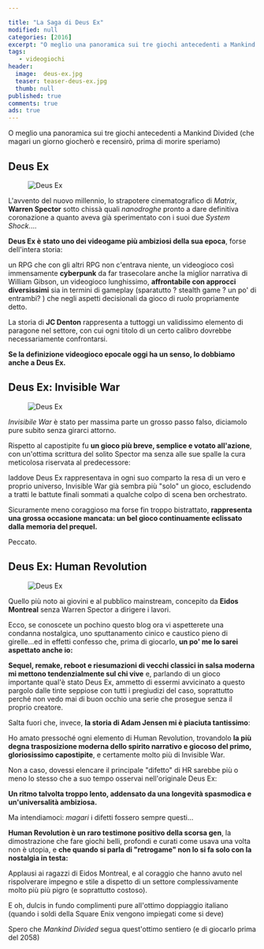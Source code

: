 ```yaml
---

title: "La Saga di Deus Ex"
modified: null
categories: [2016]
excerpt: "O meglio una panoramica sui tre giochi antecedenti a Mankind Divided (che magari un giorno giocherò e recensirò, prima di morire speriamo)"
tags: 
   - videogiochi
header:  
  image:  deus-ex.jpg
  teaser: teaser-deus-ex.jpg
  thumb: null
published: true
comments: true
ads: true
---
```


O meglio una panoramica sui tre giochi antecedenti a Mankind Divided (che magari un giorno giocherò e recensirò, prima di morire speriamo)

## Deus Ex

<figure>
	<img src="http://1.bp.blogspot.com/-tD3g31CQICE/ViTiGmB5MgI/AAAAAAAANCE/830jV8j-6Us/s1600/deus%2Bex.jpg" alt="Deus Ex">
</figure>

L'avvento del nuovo millennio, lo strapotere cinematografico di _Matrix_, **Warren Spector** sotto chissà quali _nanodroghe_ pronto a dare definitiva coronazione a quanto aveva già sperimentato con i suoi due _System Shock_....

**Deus Ex è stato uno dei videogame più ambiziosi della sua epoca**, forse dell'intera storia: 

un RPG che con gli altri RPG non c'entrava niente, un videogioco così immensamente **cyberpunk** da far trasecolare anche la miglior narrativa di William Gibson, un videogioco lunghissimo, **affrontabile con approcci diversissimi** sia in termini di gameplay (sparatutto ? stealth game ? un po' di entrambi? ) che negli aspetti decisionali da gioco di ruolo propriamente detto.

La storia di **JC Denton** rappresenta a tuttoggi un validissimo elemento di paragone nel settore, con cui ogni titolo di un certo calibro dovrebbe necessariamente confrontarsi.

**Se la definizione videogioco epocale oggi ha un senso, lo dobbiamo anche a Deus Ex.**

## Deus Ex: Invisible War

<figure>
	<img src="http://3.bp.blogspot.com/-ywSi5E3yKfM/ViTgIHJEB4I/AAAAAAAANBw/fjoA8uP62BA/s1600/invisible%2Bwar.png" alt="Deus Ex">
</figure>

_Invisibile War_ è stato per massima parte un grosso passo falso, diciamolo pure subito senza girarci attorno.

Rispetto al capostipite fu **un gioco più breve, semplice e votato all'azione**, con un'ottima scrittura del solito Spector ma senza alle sue spalle la cura meticolosa riservata al predecessore: 

laddove Deus Ex rappresentava in ogni suo comparto la resa di un vero e proprio universo, Invisible War già sembra più "solo" un gioco, escludendo a tratti le battute finali sommati a qualche colpo di scena ben orchestrato.

Sicuramente meno coraggioso ma forse fin troppo bistrattato, **rappresenta una grossa occasione mancata: un bel gioco continuamente eclissato dalla memoria del prequel.** 

Peccato.

## Deus Ex: Human Revolution

<figure>
	<img src="http://1.bp.blogspot.com/-I4JYjFiu2hA/ViTgVfnY25I/AAAAAAAANB4/t3VkRckZc9o/s1600/human%2Brevolution.jpg" alt="Deus Ex">
</figure>

Quello più noto ai giovini e al pubblico mainstream, concepito da **Eidos Montreal** senza Warren Spector a dirigere i lavori.

Ecco, se conoscete un pochino questo blog ora vi aspetterete una condanna nostalgica, uno sputtanamento cinico e caustico pieno di girelle...ed in effetti confesso che, prima di giocarlo, **un po' me lo sarei aspettato anche io:**

**Sequel, remake, reboot e riesumazioni di vecchi classici in salsa moderna mi mettono tendenzialmente sul chi vive** e, parlando di un gioco importante qual'è stato Deus Ex, ammetto di essermi avvicinato a questo pargolo dalle tinte seppiose con tutti i pregiudizi del caso, soprattutto perché non vedo mai di buon occhio una serie che prosegue senza il proprio creatore.

Salta fuori che, invece, **la storia di Adam Jensen mi è piaciuta tantissimo**:

Ho amato pressoché ogni elemento di Human Revolution, trovandolo **la più degna trasposizione moderna dello spirito narrativo e giocoso del primo, gloriosissimo capostipite**, e certamente molto più di Invisible War.

Non a caso, dovessi elencare il principale "difetto" di HR sarebbe più o meno lo stesso che a suo tempo osservai nell'originale Deus Ex: 

**Un ritmo talvolta troppo lento, addensato da una longevità spasmodica e un'universalità ambiziosa.** 

Ma intendiamoci: _magari_ i difetti fossero sempre questi...

**Human Revolution è un raro testimone positivo della scorsa gen**, la dimostrazione che fare giochi belli, profondi e curati come usava una volta non è utopia, e **che quando si parla di "retrogame" non lo si fa solo con la nostalgia in testa:**

Applausi ai ragazzi di Eidos Montreal, e al coraggio che hanno avuto nel rispolverare impegno e stile a dispetto di un settore complessivamente molto più più pigro (e soprattutto costoso).

E oh, dulcis in fundo complimenti pure all'ottimo doppiaggio italiano (quando i soldi della Square Enix vengono impiegati come si deve)

Spero che _Mankind Divided_ segua quest'ottimo sentiero (e di giocarlo prima del 2058)